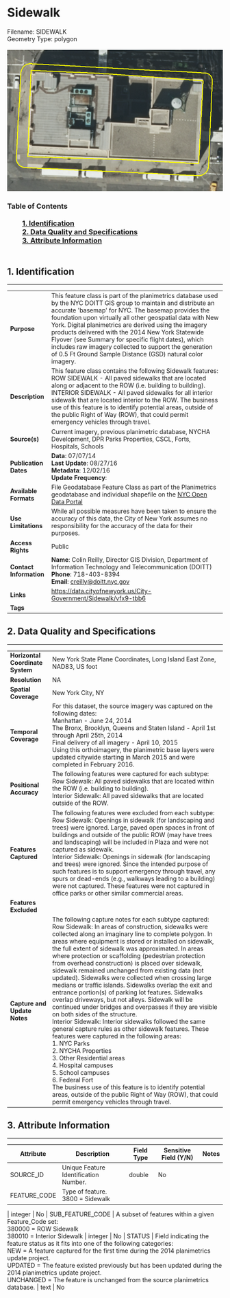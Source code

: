 # Sidewalk
Filename: SIDEWALK<br>Geometry Type: polygon<br><br>![image](https://github.com/CityOfNewYork/nyc-planimetrics/raw/master/Images/FeatureViews/Sidewalk_1.png)

### Table of Contents<br><br>&nbsp;&nbsp;&nbsp;&nbsp;&nbsp;&nbsp;&nbsp;&nbsp;&nbsp;[**1. Identification**](#1-identification)<br>&nbsp;&nbsp;&nbsp;&nbsp;&nbsp;&nbsp;&nbsp;&nbsp;&nbsp;[**2. Data Quality and Specifications**](#2-data-quality-and-specifications)<br>&nbsp;&nbsp;&nbsp;&nbsp;&nbsp;&nbsp;&nbsp;&nbsp;&nbsp;[**3. Attribute Information**](#3-attribute-information)<br><br>
## 1. Identification
---------------------------------------------
|     |     |
| --- | --- |
**Purpose** |This feature class is part of the planimetrics database used by the NYC DOITT GIS group to maintain and distribute an accurate 'basemap' for NYC. The basemap provides the foundation upon virtually all other geospatial data with New York. Digital planimetrics are derived using the imagery products delivered with the 2014 New York Statewide Flyover (see Summary for specific flight dates), which includes raw imagery collected to support the generation of 0.5 Ft Ground Sample Distance (GSD) natural color imagery. 
**Description** |This feature class contains the following Sidewalk features:<br>ROW SIDEWALK - All paved sidewalks that are located along or adjacent to the ROW (i.e. building to building).<br>INTERIOR SIDEWALK - All paved sidewalks for all interior sidewalk that are located interior to the ROW.  The business use of this feature is to identify potential areas, outside of the public Right of Way (ROW), that could permit emergency vehicles through travel.
**Source(s)** |Current imagery, previous planimetric database, NYCHA Development, DPR Parks Properties, CSCL, Forts, Hospitals, Schools
**Publication Dates** |**Data**: 07/07/14<br>**Last Update**: 08/27/16<br>**Metadata**: 12/02/16<br>**Update Frequency**: 
**Available Formats** |File Geodatabase Feature Class as part of the Planimetrics geodatabase and individual shapefile on the [NYC Open Data Portal](https://data.cityofnewyork.us/City-Government/Sidewalk/vfx9-tbb6)
**Use Limitations** |While all possible measures have been taken to ensure the accuracy of this data, the City of New York assumes no responsibility for the accuracy of the data for their purposes.
**Access Rights** |Public
**Contact Information** |**Name**: Colin Reilly, Director GIS Division, Department of Information Technology and Telecommunication (DOITT)<br>**Phone**: 718-403-8394<br>**Email**: creilly@doitt.nyc.gov
**Links** |https://data.cityofnewyork.us/City-Government/Sidewalk/vfx9-tbb6
**Tags** |
## 2. Data Quality and Specifications
---------------------------------------------
|     |     |
| --- | --- |
**Horizontal Coordinate System** |New York State Plane Coordinates, Long Island East Zone, NAD83, US foot
**Resolution** |NA
**Spatial Coverage** |New York City, NY
**Temporal Coverage** |For this dataset, the source imagery was captured on the following dates:<br>Manhattan - June 24, 2014<br>The Bronx, Brooklyn, Queens and Staten Island  - April 1st through April 25th, 2014<br>Final delivery of all imagery - April 10, 2015<br>Using this orthoimagery, the planimetric base layers were updated citywide starting in March 2015 and were completed in February 2016.
**Positional Accuracy** |The following features were captured for each subtype: <br> Row Sidewalk: All paved sidewalks that are located within the ROW (i.e. building to building). <br> Interior Sidewalk: All paved sidewalks that are located outside of the ROW.
**Features Captured** |The following features were excluded from each subtype: <br>Row Sidewalk: Openings in sidewalk (for landscaping and trees) were ignored. Large, paved open spaces in front of buildings and outside of the public ROW (may have trees and landscaping) will be included in Plaza and were not captured as sidewalk.<br>Interior Sidewalk: Openings in sidewalk (for landscaping and trees) were ignored. Since the intended purpose of such features is to support emergency through travel, any spurs or dead-ends (e.g., walkways leading to a building) were not captured. These features were not captured in office parks or other similar commercial areas.
**Features Excluded** |
**Capture and Update Notes** |The following capture notes for each subtype captured:<br>Row Sidewalk: In areas of construction, sidewalks were collected along an imaginary line to complete polygon. In areas where equipment is stored or installed on sidewalk, the full extent of sidewalk was approximated. In areas where protection or scaffolding (pedestrian protection from overhead construction) is placed over sidewalk, sidewalk remained unchanged from existing data (not updated). Sidewalks were collected when crossing large medians or traffic islands. Sidewalks overlap the exit and entrance portion(s) of parking lot features. Sidewalks overlap driveways, but not alleys. Sidewalk will be continued under bridges and overpasses if they are visible on both sides of the structure.<br>Interior Sidewalk: Interior sidewalks followed the same general capture rules as other sidewalk features. These features were captured in the following areas: <br>1. NYC Parks<br>2. NYCHA Properties<br>3. Other Residential areas<br>4. Hospital campuses<br>5. School campuses<br>6. Federal Fort<br>The business use of this feature is to identify potential areas, outside of the public Right of Way (ROW), that could permit emergency vehicles through travel.
## 3. Attribute Information
---------------------------------------------
| Attribute | Description | Field Type | Sensitive Field (Y/N) | Notes| 
|------------ | ------------- | -------- | ----------- | ----------|
| SOURCE_ID | Unique Feature Identification Number. | double | No
| FEATURE_CODE | Type of feature.<br>3800 = Sidewalk

 | integer | No
| SUB_FEATURE_CODE | A subset of features within a given Feature_Code set:<br>380000 = ROW Sidewalk<br>380010 = Interior Sidewalk
 | integer | No
| STATUS | Field indicating the feature status as it fits into one of the following categories:<br>NEW = A feature captured for the first time during the 2014 planimetrics update project.<br>UPDATED = The feature existed previously but has been updated during the 2014 planimetrics update project.<br>UNCHANGED = The feature is unchanged from the source planimetrics database. | text | No
